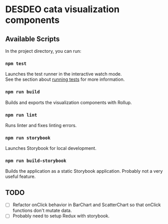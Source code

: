 # DESDEO cata visualization components

## Available Scripts

In the project directory, you can run:

### `npm test`
Launches the test runner in the interactive watch mode.\
See the section about [running tests](https://facebook.github.io/create-react-app/docs/running-tests) for more information.

### `npm run build`
Builds and exports the visualization components with Rollup.

### `npm run lint`
Runs linter and fixes linting errors.

### `npm run storybook`
Launches Storybook for local development.

### `npm run build-storybook`
Builds the application as a static Storybook application. Probably not a very useful feature.

## TODO
- [ ] Refactor onClick behavior in BarChart and ScatterChart so that onClick functions don't mutate data.
- [ ] Probably need to setup Redux with storybook.